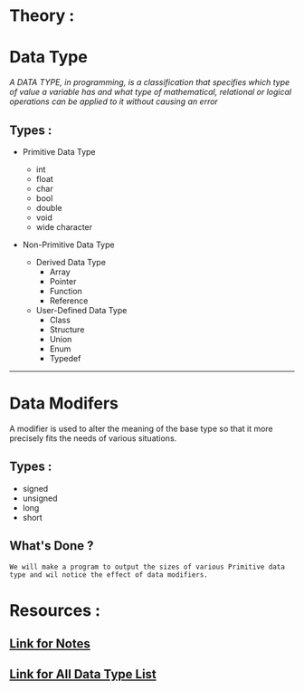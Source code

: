 # Theory :
# Data Type 
*A DATA TYPE, in programming, is a classification that specifies which type of value a variable has and what type of mathematical, relational or logical operations can be applied to it without causing an error*

## Types :
- Primitive Data Type 
    - int
    - float
    - char  
    - bool
    - double
    - void
    - wide character

- Non-Primitive Data Type
    - Derived Data Type
        - Array
        - Pointer
        - Function 
        - Reference
    - User-Defined Data Type 
        - Class
        - Structure
        - Union
        - Enum
        - Typedef
---

# Data Modifers 
A modifier is used to alter the meaning of the base type so that it more precisely fits the needs of various situations. 

## Types : 
- signed 
- unsigned
- long
- short

## What's Done ? 
    We will make a program to output the sizes of various Primitive data type and wil notice the effect of data modifiers. 

# 
# Resources : 
## [Link for Notes](https://drive.google.com/file/d/13MkCY_bHSBi3IWRFQjEfZ-IymXQxBDyF/view)
## [Link for All Data Type List](https://www.geeksforgeeks.org/c-data-types/)

